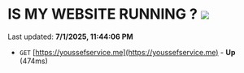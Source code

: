 # IS MY WEBSITE RUNNING ? [![](https://img.shields.io/static/v1?label=Sponsor&message=%E2%9D%A4&logo=GitHub&color=%23fe8e86)](https://github.com/sponsors/Youssef-Lehmam)

Last updated: **7/1/2025, 11:44:06 PM**

- `GET` [https://youssefservice.me](https://youssefservice.me) - **Up** (474ms)
